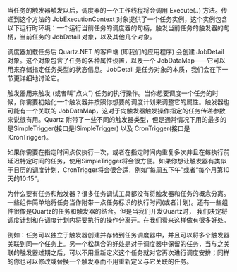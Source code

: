 当任务的触发器触发以后，调度器的一个工作线程将会调用 Execute(..) 方法。传递到这个方法的 JobExecutionContext 对象提供了一个任务实例，这个实例包含以下运行时环境：一个运行当前任务的调度器的句柄，触发当前任务的触发器的句柄，当前任务的 JobDetail 对象，以及其他几个对象。

调度器加载任务后 Quartz.NET 的客户端 (即我们的应用程序) 会创建 JobDetail 对象。这个对象包含了任务的各种属性设置，以及一个 JobDataMap——它可以用来存储指定任务类型的状态信息。JobDetail 是任务对象的本质，我们会在下一节更详细地讨论它。

触发器用来触发 (或者叫“点火”) 任务的执行操作。当你想要调度一个任务的时候，你需要初始化一个触发器并按照你想要的调度计划来调整它的属性。触发器也可能有一个关联的 JobDataMap，这对于向触发器触发操作指定的任务传递参数来说很有用。Quartz 附带了一些不同的触发器类型，但是通常情况下用的最多的是SimpleTrigger(接口是ISimpleTrigger) 以及 CronTrigger(接口是ICronTrigger)。

如果你需要在指定时间点仅执行一次，或者在指定时间内重复多次并且在每执行前延迟特定时间的任务，使用SimpleTrigger将会很方便。如果你想让触发器有类似于日历的调度计划，CronTrigger将会很合适，例如“每周五下午”或者“每个月第10天的10:15”。

为什么要有任务和触发器？很多任务调试工具都没有将触发器和任务的概念分离。一些组件简单地将任务当作附带一点任务标识的执行时间(或者计划)。还有一些组件很像是Quartz的任务和触发器的结合。但是当我们开发Quartz时， 我们决定将调度计划和在调度计划内将要执行的操作分离开。在我们看来这样做有很多好处。

例如：任务可以独立于触发器创建并存储到任务调度器中，并且可以将多个触发器关联到同一个任务上。另一个松耦合的好处是对于调度器中保留的任务，当与之关联的触发器过期之后，可以不用重新定义这个任务就对它再次进行调度安排；同样的你也可以修改或替换一个触发器而不用重新定义与它关联的任务。






